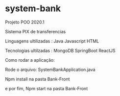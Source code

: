 # system-bank #

Projeto POO 2020.1

Sistema PIX de transferencias

Linguagens ultilizadas :
Java
Javascript 
HTML


Tecnologias ultilzadas :
MongoDB
SpringBoot
ReactJS

Como rodar a aplicação: 

Rode o arquivo:  SystemBankApplication.java 

Npm install na pasta Bank-Front

e por fim, Npm start na pasta Bank-Front 
